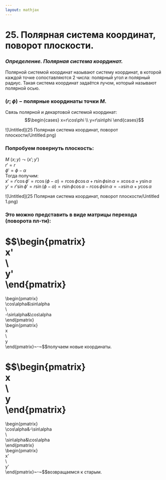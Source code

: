 ```yaml
---  
layout: mathjax  
---  
```

  
# 25. Полярная система координат, поворот плоскости.  
  
### *Определение. Полярная система координат.*  
Полярной системой координат называют систему координат, в которой каждой точке сопоставляются 2 числа: полярный угол и полярный радиус. Такая система координат задаётся лучом, который называют полярной осью.  
  
### $(r;\phi)~-~$полярные координаты точки $M$.  
Связь полярной и декартовой системой координат:  
$$\begin{cases}  
x=r\cos\phi  
\\  
y=r\sin\phi  
\end{cases}$$  
  
![Untitled](25 Полярная система координат, поворот плоскости/Untitled.png)  
  
### Попробуем повернуть плоскость:  
$M~(x;y)\leadsto(x';y')$  
$r'=r$  
$\phi'=\phi-\alpha$  
Тогда получим:  
$x'=r'\cos\phi'=r\cos(\phi-\alpha)=r\cos\phi\cos\alpha+r\sin\phi\sin\alpha=x\cos\alpha+y\sin\alpha$  
$y'=r'\sin\phi'=r\sin(\phi-\alpha)=r\sin\phi\cos\alpha-r\cos\phi\sin\alpha=-x\sin\alpha+y\cos\alpha$  
  
![Untitled](25 Полярная система координат, поворот плоскости/Untitled 1.png)  
  
### Это можно представить в виде матрицы перехода (поворота пл-ти):  
$$\begin{pmatrix}  
x'  
\\  
y'  
\end{pmatrix}  
=  
\begin{pmatrix}  
\cos\alpha&\sin\alpha  
\\  
-\sin\alpha&\cos\alpha  
\end{pmatrix}  
\begin{pmatrix}  
x  
\\  
y  
\end{pmatrix}~-~$$получаем новые координаты.  
  
$$\begin{pmatrix}  
x  
\\  
y  
\end{pmatrix}  
=  
\begin{pmatrix}  
\cos\alpha&-\sin\alpha  
\\  
\sin\alpha&\cos\alpha  
\end{pmatrix}  
\begin{pmatrix}  
x'  
\\  
y'  
\end{pmatrix}~-~$$возвращаемся к старым.  
